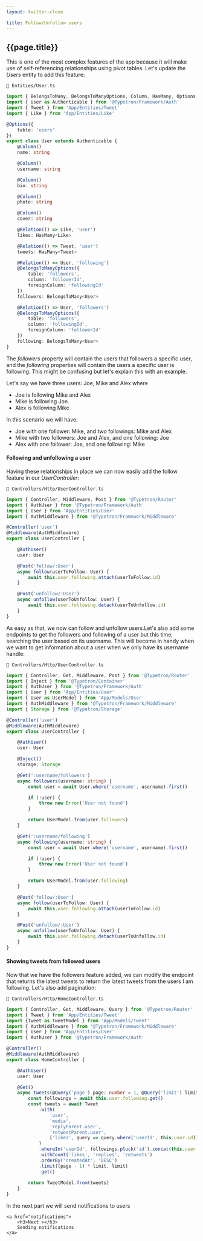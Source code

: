 ```yaml
---
layout: twitter-clone

title: Follow/Unfollow users
---
```


## {{page.title}}

This is one of the most complex features of the app because it will make use of self-referencing relationships using
pivot tables. Let's update the _Users_ entity to add this feature:


```file-path
📁 Entities/User.ts
```

```ts
import { BelongsToMany, BelongsToManyOptions, Column, HasMany, Options, Relation } from '@Typetron/Database'
import { User as Authenticable } from '@Typetron/Framework/Auth'
import { Tweet } from 'App/Entities/Tweet'
import { Like } from 'App/Entities/Like'

@Options({
    table: 'users'
})
export class User extends Authenticable {
    @Column()
    name: string

    @Column()
    username: string

    @Column()
    bio: string

    @Column()
    photo: string

    @Column()
    cover: string

    @Relation(() => Like, 'user')
    likes: HasMany<Like>

    @Relation(() => Tweet, 'user')
    tweets: HasMany<Tweet>

    @Relation(() => User, 'following')
    @BelongsToManyOptions({
        table: 'followers',
        column: 'followerId',
        foreignColumn: 'followingId'
    })
    followers: BelongsToMany<User>

    @Relation(() => User, 'followers')
    @BelongsToManyOptions({
        table: 'followers',
        column: 'followingId',
        foreignColumn: 'followerId'
    })
    following: BelongsToMany<User>
}
```

The _followers_ property will contain the users that followers a specific user, and the _following_ properties will
contain the users a specific user is following. This might be confusing but let's explain this with an example.

Let's say we have three users: Joe, Mike and Alex where
- Joe is following Mike and Alex
- Mike is following Joe.
- Alex is following Mike

In this scenario we will have:
- Joe with one follower: Mike, and two followings: Mike and Alex
- Mike with two followers: Joe and Alex, and one following: Joe
- Alex with one follower: Joe, and one following: Mike


#### Following and unfollowing a user
Having these relationships in place we can now easily add the follow feature in our _UserController_:

```file-path
📁 Controllers/Http/UserController.ts
```

```ts
import { Controller, Middleware, Post } from '@Typetron/Router'
import { AuthUser } from '@Typetron/Framework/Auth'
import { User } from 'App/Entities/User'
import { AuthMiddleware } from '@Typetron/Framework/Middleware'

@Controller('user')
@Middleware(AuthMiddleware)
export class UserController {

    @AuthUser()
    user: User

    @Post('follow/:User')
    async follow(userToFollow: User) {
        await this.user.following.attach(userToFollow.id)
    }

    @Post('unfollow/:User')
    async unfollow(userToUnfollow: User) {
        await this.user.following.detach(userToUnfollow.id)
    }
}
```

As easy as that, we now can follow and unfollow users.Let's also add some endpoints to get the followers and following
of a user but this time, searching the user based on its username. This will become in handy when we want to get
information about a user when we only have its username handle:

```file-path
📁 Controllers/Http/UserController.ts
```

```ts
import { Controller, Get, Middleware, Post } from '@Typetron/Router'
import { Inject } from '@Typetron/Container'
import { AuthUser } from '@Typetron/Framework/Auth'
import { User } from 'App/Entities/User'
import { User as UserModel } from 'App/Models/User'
import { AuthMiddleware } from '@Typetron/Framework/Middleware'
import { Storage } from '@Typetron/Storage'

@Controller('user')
@Middleware(AuthMiddleware)
export class UserController {

    @AuthUser()
    user: User

    @Inject()
    storage: Storage

    @Get(':username/followers')
    async followers(username: string) {
        const user = await User.where('username', username).first()

        if (!user) {
            throw new Error('User not found')
        }

        return UserModel.from(user.followers)
    }

    @Get(':username/following')
    async following(username: string) {
        const user = await User.where('username', username).first()

        if (!user) {
            throw new Error('User not found')
        }

        return UserModel.from(user.following)
    }

    @Post('follow/:User')
    async follow(userToFollow: User) {
        await this.user.following.attach(userToFollow.id)
    }

    @Post('unfollow/:User')
    async unfollow(userToUnfollow: User) {
        await this.user.following.detach(userToUnfollow.id)
    }
}
```

#### Showing tweets from followed users
Now that we have the followers feature added, we can modify the endpoint that returns the latest tweets to return the
latest tweets from the users I am following. Let's also add pagination:

```file-path
📁 Controllers/Http/HomeController.ts
```

```ts
import { Controller, Get, Middleware, Query } from '@Typetron/Router'
import { Tweet } from 'App/Entities/Tweet'
import {Tweet as TweetModel } from 'App/Models/Tweet'
import { AuthMiddleware } from '@Typetron/Framework/Middleware'
import { User } from 'App/Entities/User'
import { AuthUser } from '@Typetron/Framework/Auth'

@Controller()
@Middleware(AuthMiddleware)
export class HomeController {

    @AuthUser()
    user: User

    @Get()
    async tweets(@Query('page') page: number = 1, @Query('limit') limit: number = 10) {
        const followings = await this.user.following.get()
        const tweets = await Tweet
            .with(
                'user',
                'media',
                'replyParent.user',
                'retweetParent.user',
                ['likes', query => query.where('userId', this.user.id)]
            )
            .whereIn('userId', followings.pluck('id').concat(this.user.id))
            .withCount('likes', 'replies', 'retweets')
            .orderBy('createdAt', 'DESC')
            .limit((page - 1) * limit, limit)
            .get()
        
        return TweetModel.from(tweets)
    }
}
```


<div class="tutorial-next-page">
    In the next part we will send notifications to users

    <a href="notifications">
        <h3>Next ></h3>
        Sending notifications
    </a>

</div>

